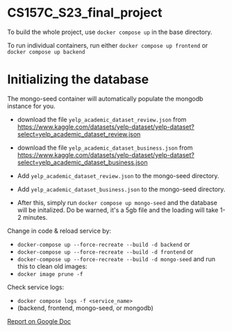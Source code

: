 # CS157C_S23_final_project

To build the whole project, use `docker compose up` in the base directory. 

To run individual containers, run either `docker compose up frontend` or `docker compose up backend`

# Initializing the database

The mongo-seed container will automatically populate the mongodb instance for you.

- download the file `yelp_academic_dataset_review.json` from https://www.kaggle.com/datasets/yelp-dataset/yelp-dataset?select=yelp_academic_dataset_review.json

- download the file `yelp_academic_dataset_business.json` from https://www.kaggle.com/datasets/yelp-dataset/yelp-dataset?select=yelp_academic_dataset_business.json

- Add `yelp_academic_dataset_review.json` to the mongo-seed directory. 

- Add `yelp_academic_dataset_business.json` to the mongo-seed directory.

- After this, simply run `docker compose up mongo-seed` and the database will be initalized. Do be warned, it's a 5gb file and the loading will take 1-2 minutes.

Change in code & reload service by:
- `docker-compose up --force-recreate --build -d backend`
or
- `docker-compose up --force-recreate --build -d frontend`
or 
- `docker-compose up --force-recreate --build -d mongo-seed`
and run this to clean old images:
- `docker image prune -f`

Check service logs:
- `docker compose logs -f <service_name>`
- (backend, frontend, mongo-seed, or mongodb)


[Report on Google Doc](https://docs.google.com/document/d/17gdmrSls8qi8XwBnr2FxYBRLcjbqvjcUfUfsx5EISfE/)
